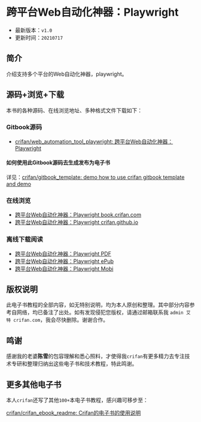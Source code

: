 # 跨平台Web自动化神器：Playwright

* 最新版本：`v1.0`
* 更新时间：`20210717`

## 简介

介绍支持多个平台的Web自动化神器，playwright。

## 源码+浏览+下载

本书的各种源码、在线浏览地址、多种格式文件下载如下：

### Gitbook源码

* [crifan/web_automation_tool_playwright: 跨平台Web自动化神器：Playwright](https://github.com/crifan/web_automation_tool_playwright)

#### 如何使用此Gitbook源码去生成发布为电子书

详见：[crifan/gitbook_template: demo how to use crifan gitbook template and demo](https://github.com/crifan/gitbook_template)

### 在线浏览

* [跨平台Web自动化神器：Playwright book.crifan.com](http://book.crifan.com/books/web_automation_tool_playwright/website)
* [跨平台Web自动化神器：Playwright crifan.github.io](https://crifan.github.io/web_automation_tool_playwright/website)

### 离线下载阅读

* [跨平台Web自动化神器：Playwright PDF](http://book.crifan.com/books/web_automation_tool_playwright/pdf/web_automation_tool_playwright.pdf)
* [跨平台Web自动化神器：Playwright ePub](http://book.crifan.com/books/web_automation_tool_playwright/epub/web_automation_tool_playwright.epub)
* [跨平台Web自动化神器：Playwright Mobi](http://book.crifan.com/books/web_automation_tool_playwright/mobi/web_automation_tool_playwright.mobi)

## 版权说明

此电子书教程的全部内容，如无特别说明，均为本人原创和整理。其中部分内容参考自网络，均已备注了出处。如有发现侵犯您版权，请通过邮箱联系我 `admin 艾特 crifan.com`，我会尽快删除。谢谢合作。

## 鸣谢

感谢我的老婆**陈雪**的包容理解和悉心照料，才使得我`crifan`有更多精力去专注技术专研和整理归纳出这些电子书和技术教程，特此鸣谢。

## 更多其他电子书

本人`crifan`还写了其他`100+`本电子书教程，感兴趣可移步至：

[crifan/crifan_ebook_readme: Crifan的电子书的使用说明](https://github.com/crifan/crifan_ebook_readme)
